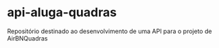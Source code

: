 # api-aluga-quadras
Repositório destinado ao desenvolvimento de uma API para o projeto de  AirBNQuadras 

